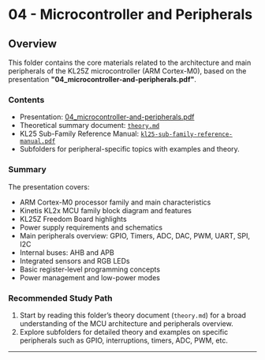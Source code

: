 # 04 - Microcontroller and Peripherals

## Overview

This folder contains the core materials related to the architecture and main peripherals of the KL25Z microcontroller (ARM Cortex-M0), based on the presentation **"04_microcontroller-and-peripherals.pdf"**.

### Contents

- Presentation: [04_microcontroller-and-peripherals.pdf](./04_microcontroller-and-peripherals.pdf)  
- Theoretical summary document: [`theory.md`](./theory.md)  
- KL25 Sub-Family Reference Manual: [`kl25-sub-family-reference-manual.pdf`](./kl25-sub-family-reference-manual.pdf)  
- Subfolders for peripheral-specific topics with examples and theory.

### Summary

The presentation covers:

- ARM Cortex-M0 processor family and main characteristics  
- Kinetis KL2x MCU family block diagram and features  
- KL25Z Freedom Board highlights  
- Power supply requirements and schematics  
- Main peripherals overview: GPIO, Timers, ADC, DAC, PWM, UART, SPI, I2C  
- Internal buses: AHB and APB  
- Integrated sensors and RGB LEDs  
- Basic register-level programming concepts  
- Power management and low-power modes  

### Recommended Study Path

1. Start by reading this folder’s theory document (`theory.md`) for a broad understanding of the MCU architecture and peripherals overview.  
2. Explore subfolders for detailed theory and examples on specific peripherals such as GPIO, interruptions, timers, ADC, PWM, etc.

---